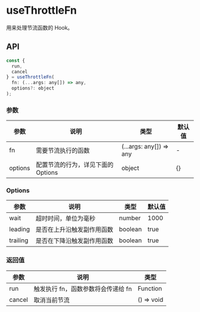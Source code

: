 # useThrottleFn

用来处理节流函数的 Hook。

## API

```javascript
const {
  run,
  cancel
} = useThrottleFn(
  fn: (...args: any[]) => any,
  options?: object
);
```

### 参数

| 参数 | 说明                                              | 类型                    | 默认值 |
|------|---------------------------------------------------|-------------------------|--------|
| fn   | 需要节流执行的函数                                | (...args: any[]) => any | -      |
| options  | 配置节流的行为，详见下面的 Options                                          | object                  | {}    |

### Options

| 参数  | 说明                     | 类型   | 默认值 |
|-------|--------------------------|--------|--------|
| wait | 超时时间，单位为毫秒 | number | 1000 |
| leading | 是否在上升沿触发副作用函数 | boolean | true |
| trailing | 是否在下降沿触发副作用函数 | boolean | true |

### 返回值

| 参数   | 说明                               | 类型                    |
|--------|------------------------------------|-------------------------|
| run    | 触发执行 fn，函数参数将会传递给 fn | Function |
| cancel | 取消当前节流                       | () => void              |
